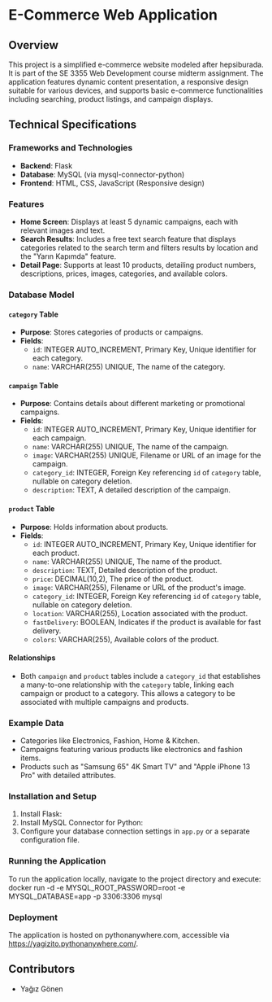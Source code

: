 # E-Commerce Web Application

## Overview
This project is a simplified e-commerce website modeled after hepsiburada. It is part of the SE 3355 Web Development course midterm assignment. The application features dynamic content presentation, a responsive design suitable for various devices, and supports basic e-commerce functionalities including searching, product listings, and campaign displays.

## Technical Specifications

### Frameworks and Technologies
- **Backend**: Flask
- **Database**: MySQL (via mysql-connector-python)
- **Frontend**: HTML, CSS, JavaScript (Responsive design)

### Features
- **Home Screen**: Displays at least 5 dynamic campaigns, each with relevant images and text.
- **Search Results**: Includes a free text search feature that displays categories related to the search term and filters results by location and the "Yarın Kapımda" feature.
- **Detail Page**: Supports at least 10 products, detailing product numbers, descriptions, prices, images, categories, and available colors.

### Database Model

#### `category` Table
- **Purpose**: Stores categories of products or campaigns.
- **Fields**:
  - `id`: INTEGER AUTO_INCREMENT, Primary Key, Unique identifier for each category.
  - `name`: VARCHAR(255) UNIQUE, The name of the category.

#### `campaign` Table
- **Purpose**: Contains details about different marketing or promotional campaigns.
- **Fields**:
  - `id`: INTEGER AUTO_INCREMENT, Primary Key, Unique identifier for each campaign.
  - `name`: VARCHAR(255) UNIQUE, The name of the campaign.
  - `image`: VARCHAR(255) UNIQUE, Filename or URL of an image for the campaign.
  - `category_id`: INTEGER, Foreign Key referencing `id` of `category` table, nullable on category deletion.
  - `description`: TEXT, A detailed description of the campaign.

#### `product` Table
- **Purpose**: Holds information about products.
- **Fields**:
  - `id`: INTEGER AUTO_INCREMENT, Primary Key, Unique identifier for each product.
  - `name`: VARCHAR(255) UNIQUE, The name of the product.
  - `description`: TEXT, Detailed description of the product.
  - `price`: DECIMAL(10,2), The price of the product.
  - `image`: VARCHAR(255), Filename or URL of the product's image.
  - `category_id`: INTEGER, Foreign Key referencing `id` of `category` table, nullable on category deletion.
  - `location`: VARCHAR(255), Location associated with the product.
  - `fastDelivery`: BOOLEAN, Indicates if the product is available for fast delivery.
  - `colors`: VARCHAR(255), Available colors of the product.

#### Relationships
- Both `campaign` and `product` tables include a `category_id` that establishes a many-to-one relationship with the `category` table, linking each campaign or product to a category. This allows a category to be associated with multiple campaigns and products.

### Example Data
- Categories like Electronics, Fashion, Home & Kitchen.
- Campaigns featuring various products like electronics and fashion items.
- Products such as "Samsung 65\" 4K Smart TV" and "Apple iPhone 13 Pro" with detailed attributes.

### Installation and Setup
1. Install Flask:
2. Install MySQL Connector for Python:
3. Configure your database connection settings in `app.py` or a separate configuration file.

### Running the Application
To run the application locally, navigate to the project directory and execute:
docker run -d -e MYSQL_ROOT_PASSWORD=root -e MYSQL_DATABASE=app -p 3306:3306 mysql

### Deployment
The application is hosted on pythonanywhere.com, accessible via https://yagizito.pythonanywhere.com/.

## Contributors
- Yağız Gönen


